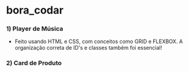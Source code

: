 # bora_codar

### 1) Player de Música 
  - Feito usando HTML e CSS, com conceitos como GRID e FLEXBOX. A organização correta de ID's e classes também foi essencial! 

### 2) Card de Produto 

